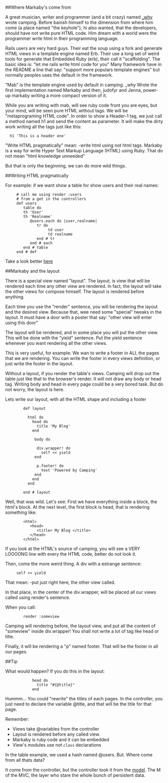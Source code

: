 ##Where Markaby's come from

A great musician, writer and programmer (and a bit crazy) named
[_why](http://en.wikipedia.org/wiki/Why_the_lucky_stiff) wrote camping.  Before
banish himself to the dimension from where him come (a place named "the
keyhole"); hi also wanted, that the developers, should have not write pure HTML
code. Him dream with a world were the programmer write html in their
programming language.

Rails users are very hard guys. Their eat the soup using a fork and generate
HTML views in a template engine named Erb. Their use a long set of weird tools
for generate that Embedded Ruby (erb), their call it "scaffolding". The basic
idea is: "let me rails write html code for you" Many framework have in the
README a line that say: "support more populars template engines" but normally
peoples uses the default in the framework.

"Mab" is the template engine used by default in camping. _why Wrote the first
implementation named Markaby and then, judofyr and Jenna, power-up markaby
writing a more compact version of it.

While you are writing with mab, will see ruby code front you are eyes, but your
mind, will be seen pure HTML without tags. We will be "metaprograming HTML
code". In order to show a Header-1 tag, we just call a method named h1 and send
the content as parameter. It will make the dirty work writing all the tags just
like this:

      h1 'This is a header one'

"Write HTML pragmatically" mean: -write html using not html tags.
Markaby is a way for write Hyper Text Markup Language (HTML) using Ruby.
That do not mean "html knowledge unneeded"

But that is only the beginning, we can do more wild things.

##Writing HTML pragmatically

For example: if we want show a table for show users and their real
names:

         # call me using render :users 
         # from a get in the controllers
         def users
            table do
            th 'User'
            th 'Realname'
               @users.each do |user,realname|
                  tr do
                       td user
                       td realname
                  end # tr
               end # each
            end # table
         end # def

Take a look better [here](https://github.com/camping/mab/blob/master/README.md)

##Markaby and the layout

There is a special view named "layout". The layout, is view that will be
rendered each time any other view are rendered. In fact, the layout will take
the other views for compose himself. The layout is rendered before anything.

Each time you use the "render" sentence, you will be rendering the
layout and the desired view. Because that, wee need some "special"
tweaks in the layout. It must have a door with a poster that say:
"other view will enter using this door"

The layout will be rendered, and in some place you will put the other view.
This will be done with the "yield" sentence. Put the yield sentence whenever
you want rendering all the other views.

This is very useful, for example: We wan to write a footer in ALL the
pages that we are rendering. You can write the footer in every views
definition, or just write the footer in the layout.

Without a layout, if you render the table's views. Camping will drop out the
table just like that to the browser's render. It will not draw any body or head
tag. Writing body and head in every page could be a very bored task. But do not
worry, the layout is here.

Lets write our layout, with all the HTML shape and including a footer

            def layout
            
              html do 
                head do
                  title 'My Blog'
                end

                 body do
                  
                  div.wrapper! do
                    self << yield
                 end
                  
                  p.footer! do
                    text 'Powered by Camping'
                 end
                end
              end

            end # layout

Well, that was wild. Let's see: First we have everything inside a block, the
html's block. At the next level, the first block is head, that is rendering
something like:

            <html>
               <head>
                  <title> My Blog </title>
               </head>
            </html>

If you look at the HTML's source of camping, you will see a VERY LOOOONG
line with every the HTML code, better do not look it.

Then, come the more weird thing. A div with a estrange sentence:

         self << yield
         
That mean: -put just right here, the other view called.

In that place, in the center of the div.wrapper, will be placed all our
views called using render's sentence.

When you call: 

            render :someview

Camping will rendering before, the layout view, and put all the content
of "someview" inside div.wrapper! You shall not write a lot of tag like
head or title.

Finally, it will be rendering a "p" named footer. That will be the footer in
all our pages.

##Tip

What would happen? If you do this in the layout:

                head do
                  title "#{@title}"
                end

Hummm... You could "rewrite" the titles of each pages. In the
controller, you just need to declare the variable @title, and that will
be the title for that page.

Remember: 

* Views take @variables from the controller
* Layout is rendered before any called view.
* Markaby is ruby code and it can be embedded
* View's modules use not `class` declarations

In the table example, we used a hash named @users. But. Where come from all
thats data? 

It come from the controller, but the controller took it from the
[model](06_more_about_models.md). The M of the MVC, the layer who stare
the whole bunch of persistent data.
